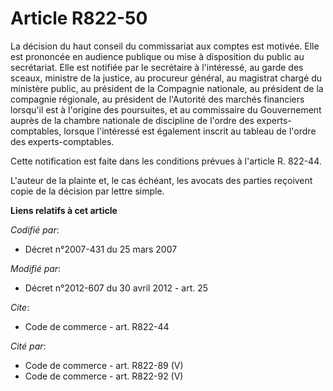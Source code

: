 # Article R822-50

La décision du haut conseil du commissariat aux comptes est motivée. Elle est prononcée en audience publique ou mise à
disposition du public au secrétariat. Elle est notifiée par le secrétaire à l'intéressé, au garde des sceaux, ministre de la
justice, au procureur général, au magistrat chargé du ministère public, au président de la Compagnie nationale, au président
de la compagnie régionale, au président de l'Autorité des marchés financiers lorsqu'il est à l'origine des poursuites, et au
commissaire du Gouvernement auprès de la chambre nationale de discipline de l'ordre des experts-comptables, lorsque
l'intéressé est également inscrit au tableau de l'ordre des experts-comptables. 

Cette notification est faite dans les conditions prévues à l'article R. 822-44.

L'auteur de la plainte et, le cas échéant, les avocats des parties reçoivent copie de la décision par lettre simple.

**Liens relatifs à cet article**

_Codifié par_:

  - Décret n°2007-431 du 25 mars 2007

_Modifié par_:

  - Décret n°2012-607 du 30 avril 2012 - art. 25

_Cite_:

  - Code de commerce - art. R822-44

_Cité par_:

  - Code de commerce - art. R822-89 (V)
  - Code de commerce - art. R822-92 (V)
